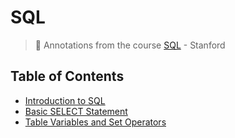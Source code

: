 # SQL
> :dvd: Annotations from the course [SQL](https://lagunita.stanford.edu/courses/DB/SQL/SelfPaced/info) - Stanford


## Table of Contents
- [Introduction to SQL](./introduction-to-sql.md)
- [Basic SELECT Statement](./basic-select-statement.md)
- [Table Variables and Set Operators](./table-variables-and-set-operators.md)
